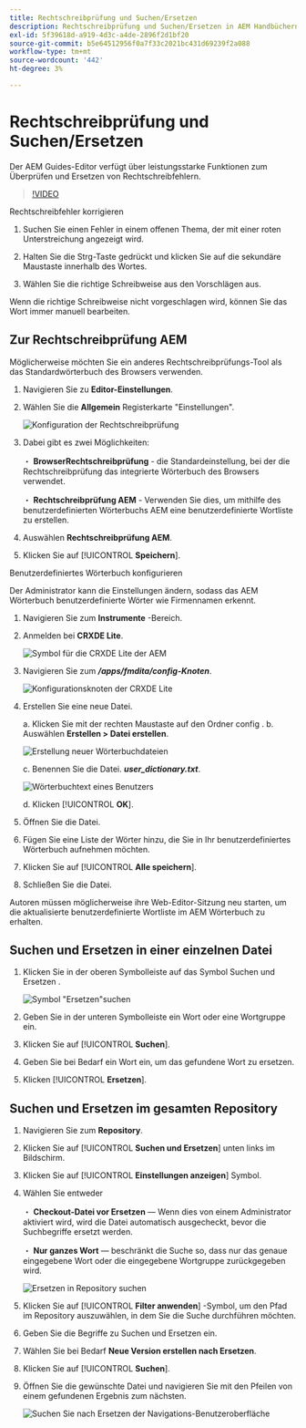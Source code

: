 ```yaml
---
title: Rechtschreibprüfung und Suchen/Ersetzen
description: Rechtschreibprüfung und Suchen/Ersetzen in AEM Handbüchern verwenden
exl-id: 5f39618d-a919-4d3c-a4de-2896f2d1bf20
source-git-commit: b5e64512956f0a7f33c2021bc431d69239f2a088
workflow-type: tm+mt
source-wordcount: '442'
ht-degree: 3%

---
```


# Rechtschreibprüfung und Suchen/Ersetzen

Der AEM Guides-Editor verfügt über leistungsstarke Funktionen zum Überprüfen und Ersetzen von Rechtschreibfehlern.

>[!VIDEO](https://video.tv.adobe.com/v/342768)

Rechtschreibfehler korrigieren

1. Suchen Sie einen Fehler in einem offenen Thema, der mit einer roten Unterstreichung angezeigt wird.

2. Halten Sie die Strg-Taste gedrückt und klicken Sie auf die sekundäre Maustaste innerhalb des Wortes.

3. Wählen Sie die richtige Schreibweise aus den Vorschlägen aus.

Wenn die richtige Schreibweise nicht vorgeschlagen wird, können Sie das Wort immer manuell bearbeiten.

## Zur Rechtschreibprüfung AEM

Möglicherweise möchten Sie ein anderes Rechtschreibprüfungs-Tool als das Standardwörterbuch des Browsers verwenden.

1. Navigieren Sie zu **Editor-Einstellungen**.

2. Wählen Sie die **Allgemein** Registerkarte &quot;Einstellungen&quot;.

   ![Konfiguration der Rechtschreibprüfung](images/lesson-11/configure-dictionary.png)

3. Dabei gibt es zwei Möglichkeiten:

   ・ **BrowserRechtschreibprüfung** - die Standardeinstellung, bei der die Rechtschreibprüfung das integrierte Wörterbuch des Browsers verwendet.

   ・ **Rechtschreibprüfung AEM** - Verwenden Sie dies, um mithilfe des benutzerdefinierten Wörterbuchs AEM eine benutzerdefinierte Wortliste zu erstellen.

4. Auswählen **Rechtschreibprüfung AEM**.

5. Klicken Sie auf [!UICONTROL **Speichern**].

Benutzerdefiniertes Wörterbuch konfigurieren

Der Administrator kann die Einstellungen ändern, sodass das AEM Wörterbuch benutzerdefinierte Wörter wie Firmennamen erkennt.

1. Navigieren Sie zum **Instrumente** -Bereich.

2. Anmelden bei **CRXDE Lite**.

   ![Symbol für die CRXDE Lite der AEM](images/lesson-11/crxde-lite.png)

3. Navigieren Sie zum **_/apps/fmdita/config-Knoten_**.

   ![Konfigurationsknoten der CRXDE Lite](images/lesson-11/config-node.png)


4. Erstellen Sie eine neue Datei.

   a. Klicken Sie mit der rechten Maustaste auf den Ordner config .
b. Auswählen **Erstellen > Datei erstellen**.

   ![Erstellung neuer Wörterbuchdateien](images/lesson-11/new-dictionary-file.png)


   c. Benennen Sie die Datei. _**user_dictionary.txt**_.

   ![Wörterbuchtext eines Benutzers](images/lesson-11/user-dictionary.png)


   d. Klicken [!UICONTROL **OK**].

5. Öffnen Sie die Datei.

6. Fügen Sie eine Liste der Wörter hinzu, die Sie in Ihr benutzerdefiniertes Wörterbuch aufnehmen möchten.

7. Klicken Sie auf [!UICONTROL **Alle speichern**].

8. Schließen Sie die Datei.

Autoren müssen möglicherweise ihre Web-Editor-Sitzung neu starten, um die aktualisierte benutzerdefinierte Wortliste im AEM Wörterbuch zu erhalten.

## Suchen und Ersetzen in einer einzelnen Datei

1. Klicken Sie in der oberen Symbolleiste auf das Symbol Suchen und Ersetzen .

   ![Symbol &quot;Ersetzen&quot;suchen](images/lesson-11/find-replace-icon.png)

2. Geben Sie in der unteren Symbolleiste ein Wort oder eine Wortgruppe ein.

3. Klicken Sie auf [!UICONTROL **Suchen**].

4. Geben Sie bei Bedarf ein Wort ein, um das gefundene Wort zu ersetzen.

5. Klicken [!UICONTROL **Ersetzen**].

## Suchen und Ersetzen im gesamten Repository

1. Navigieren Sie zum **Repository**.

2. Klicken Sie auf [!UICONTROL **Suchen und Ersetzen**] unten links im Bildschirm.

3. Klicken Sie auf [!UICONTROL **Einstellungen anzeigen**] Symbol.

4. Wählen Sie entweder

   ・ **Checkout-Datei vor Ersetzen** — Wenn dies von einem Administrator aktiviert wird, wird die Datei automatisch ausgecheckt, bevor die Suchbegriffe ersetzt werden.

   ・ **Nur ganzes Wort** — beschränkt die Suche so, dass nur das genaue eingegebene Wort oder die eingegebene Wortgruppe zurückgegeben wird.

   ![Ersetzen in Repository suchen](images/lesson-11/repository-find-replace.png)


5. Klicken Sie auf [!UICONTROL **Filter anwenden**] -Symbol, um den Pfad im Repository auszuwählen, in dem Sie die Suche durchführen möchten.

6. Geben Sie die Begriffe zu Suchen und Ersetzen ein.

7. Wählen Sie bei Bedarf **Neue Version erstellen nach Ersetzen**.

8. Klicken Sie auf [!UICONTROL **Suchen**].

9. Öffnen Sie die gewünschte Datei und navigieren Sie mit den Pfeilen von einem gefundenen Ergebnis zum nächsten.

   ![Suchen Sie nach Ersetzen der Navigations-Benutzeroberfläche](images/lesson-11/find-replace-navigation.png)
